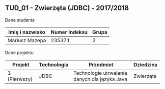 ## TUD_01 - Zwierzęta (JDBC) - 2017/2018 ##

Dane studenta

| Imię i nazwisko   | Numer Indeksu | Grupa |
|-------------------|---------------|-------|
| Mariusz Mazepa    | 235371        | 2     |

Dane projektu

| Projekt      | Technologia | Przedmiot                                     | Dziedzina |
|--------------|-------------|-----------------------------------------------|-----------|
| 1 (Pierwszy) | JDBC        | Technologie utrwalania danych dla języka Java | Zwierzęta |
